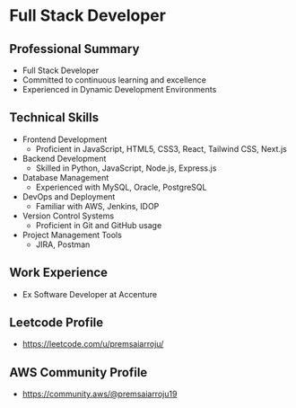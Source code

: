 # Full Stack Developer

## Professional Summary
- Full Stack Developer
- Committed to continuous learning and excellence
- Experienced in Dynamic Development Environments

## Technical Skills
- Frontend Development
  - Proficient in JavaScript, HTML5, CSS3, React, Tailwind CSS, Next.js
- Backend Development
  - Skilled in Python, JavaScript, Node.js, Express.js
- Database Management
  - Experienced with MySQL, Oracle, PostgreSQL
- DevOps and Deployment
  - Familiar with AWS, Jenkins, IDOP
- Version Control Systems
  - Proficient in Git and GitHub usage
- Project Management Tools
  - JIRA, Postman

## Work Experience
- Ex Software Developer at Accenture

## Leetcode Profile
- https://leetcode.com/u/premsaiarroju/

## AWS Community Profile
- https://community.aws/@premsaiarroju19
